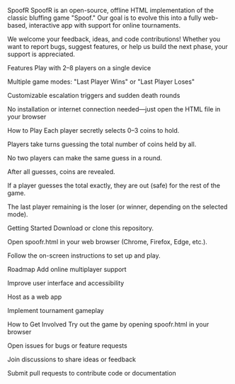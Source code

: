 SpoofR
SpoofR is an open-source, offline HTML implementation of the classic bluffing game "Spoof." Our goal is to evolve this into a fully web-based, interactive app with support for online tournaments.

We welcome your feedback, ideas, and code contributions! Whether you want to report bugs, suggest features, or help us build the next phase, your support is appreciated.

Features
Play with 2–8 players on a single device

Multiple game modes: "Last Player Wins" or "Last Player Loses"

Customizable escalation triggers and sudden death rounds

No installation or internet connection needed—just open the HTML file in your browser

How to Play
Each player secretly selects 0–3 coins to hold.

Players take turns guessing the total number of coins held by all.

No two players can make the same guess in a round.

After all guesses, coins are revealed.

If a player guesses the total exactly, they are out (safe) for the rest of the game.

The last player remaining is the loser (or winner, depending on the selected mode).

Getting Started
Download or clone this repository.

Open spoofr.html in your web browser (Chrome, Firefox, Edge, etc.).

Follow the on-screen instructions to set up and play.

Roadmap
 Add online multiplayer support

 Improve user interface and accessibility

 Host as a web app

 Implement tournament gameplay

How to Get Involved
Try out the game by opening spoofr.html in your browser

Open issues for bugs or feature requests

Join discussions to share ideas or feedback

Submit pull requests to contribute code or documentation

